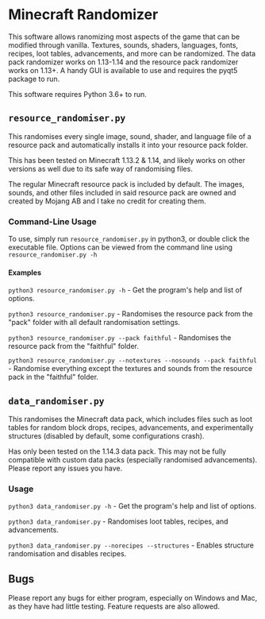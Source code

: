 # Minecraft Randomizer

This software allows ranomizing most aspects of the game that can be modified through vanilla.
Textures, sounds, shaders, languages, fonts, recipes, loot tables, advancements, and more can be randomized.
The data pack randomizer works on 1.13-1.14 and the resource pack randomizer works on 1.13+.
A handy GUI is available to use and requires the pyqt5 package to run.

This software requires Python 3.6+ to run.

## `resource_randomiser.py`

This randomises every single image, sound, shader, and language file of a resource pack and automatically installs it into your resource pack folder.

This has been tested on Minecraft 1.13.2 & 1.14, and likely works on other versions as well due to its safe way of randomising files.

The regular Minecraft resource pack is included by default. The images, sounds, and other files included in said resource pack are owned and created by Mojang AB and I
take no credit for creating them.

### Command-Line Usage

To use, simply run `resource_randomiser.py` in python3, or double click the executable file. Options can be viewed from the command line using `resource_randomiser.py -h`

#### Examples

`python3 resource_randomiser.py -h` - Get the program's help and list of options.

`python3 resource_randomiser.py` - Randomises the resource pack from the "pack" folder with all default randomisation settings.

`python3 resource_randomiser.py --pack faithful` - Randomises the resource pack from the "faithful" folder.

`python3 resource_randomiser.py --notextures --nosounds --pack faithful` - Randomise everything except the textures and sounds from the resource pack in the "faithful" folder.

## `data_randomiser.py`

This randomises the Minecraft data pack, which includes files such as loot tables for random block drops, recipes, advancements, and experimentally structures (disabled by default, some configurations crash).

Has only been tested on the 1.14.3 data pack. This may not be fully compatible with custom data packs (especially randomised advancements). Please report any issues you have.

### Usage

`python3 data_randomiser.py -h` - Get the program's help and list of options.

`python3 data_randomiser.py` - Randomises loot tables, recipes, and advancements.

`python3 data_randomiser.py --norecipes --structures` - Enables structure randomisation and disables recipes.

## Bugs

Please report any bugs for either program, especially on Windows and Mac, as they have had little testing. Feature requests are also allowed.
